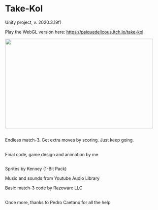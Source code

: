 # Take-Kol

Unity project, v. 2020.3.19f1

Play the WebGL version here: https://psiquedelicous.itch.io/take-kol


<img src="https://img.itch.zone/aW1hZ2UvMTI1NDk0Ny83MzEzNTIwLmdpZg==/347x500/agnKF1.gif" width="480" height="290" align="center">

##

Endless match-3. Get extra moves by scoring. Just keep going.

##

Final code, game design and animation by me

##

Sprites by Kenney (1-Bit Pack)

Music and sounds from Youtube Audio Library

Basic match-3 code by Razeware LLC

##
Once more, thanks to Pedro Caetano for all the help
